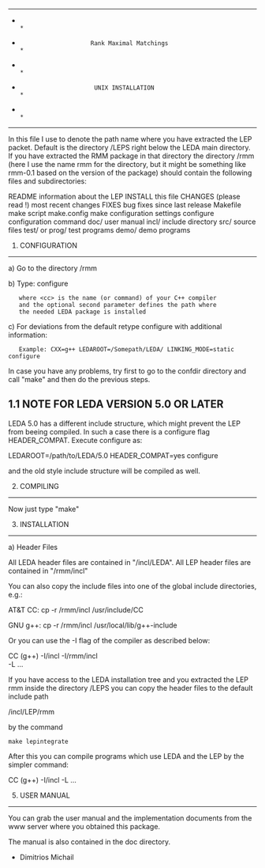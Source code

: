 *******************************************************************************
*                                                                             *
*                         Rank Maximal Matchings                              *
*                                                                             *
*                          UNIX INSTALLATION                                  *
*                                                                             *
*******************************************************************************


In this file I use <LEP> to denote the path name where you have
extracted the LEP packet. Default is the directory <LEDA>/LEPS right
below the LEDA main directory. If you have extracted the RMM
package in that directory the directory <LEP>/rmm (here I use the name 
rmm for the directory, but it might be something like rmm-0.1 based on 
the version of the package) should contain the following files and 
subdirectories:

README                    information about the LEP
INSTALL                   this file
CHANGES  (please read !)  most recent changes
FIXES                     bug fixes since last release
Makefile                  make script
make.config               make configuration settings
configure                 configuration command
doc/                      user manual
incl/                     include directory
src/                      source files
test/ or prog/            test programs
demo/                     demo programs


1. CONFIGURATION
----------------

   a)  Go to the directory <LEP>/rmm

   b)  Type: configure

       where <cc> is the name (or command) of your C++ compiler
       and the optional second parameter defines the path where
       the needed LEDA package is installed 

       
   c)  For deviations from the default retype configure with
       additional information:
       
       Example: CXX=g++ LEDAROOT=/Somepath/LEDA/ LINKING_MODE=static configure

In case you have any problems, try first to go to the confdir directory
and call "make" and then do the previous steps.

1.1 NOTE FOR LEDA VERSION 5.0 OR LATER
--------------------------------------
LEDA 5.0 has a different include structure, which might prevent the LEP
from beeing compiled. In such a case there is a configure flag HEADER_COMPAT.
Execute configure as:

LEDAROOT=/path/to/LEDA/5.0 <other options> HEADER_COMPAT=yes configure

and the old style include structure will be compiled as well.

2. COMPILING
-------------

   Now just type "make"


3. INSTALLATION 
----------------

a) Header Files
  
   All LEDA header files are contained in "<LEDA>/incl/LEDA".
   All LEP header files are contained in "<LEP>/rmm/incl"

   You can also copy the include files into one of the global
   include directories, e.g.:

   AT&T CC:  cp -r <LEP>/rmm/incl /usr/include/CC

   GNU g++:  cp -r <LEP>/rmm/incl /usr/local/lib/g++-include     

   Or you can use the -I flag of the compiler as described below:

   CC (g++) -I<LEDA>/incl -I<LEP>/rmm/incl \
            -L<LEDA> ...

   If you have access to the LEDA installation tree and you extracted
   the LEP rmm inside the directory <LEDA>/LEPS you can copy
   the header files to the default include path 

   <LEDA>/incl/LEP/rmm

   by the command

	make lepintegrate

   After this you can compile programs which use LEDA and the LEP
   by the simpler command:

   CC (g++) -I<LEDA>/incl -L<LEDA> ...



5. USER MANUAL
--------------

   You can grab the user manual and the implementation documents from
   the www server where you obtained this package.

   The manual is also contained in the doc directory.	

- Dimitrios Michail 
